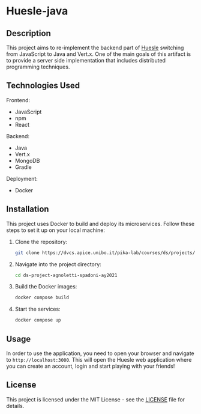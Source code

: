 # Huesle-java

## Description

This project aims to re-implement the backend part of [Huesle](https://github.com/alberto-spadoni3/Huesle) switching
from JavaScript to Java and Vert.x.
One of the main goals of this artifact is to provide a server side implementation that includes distributed programming
techniques.

## Technologies Used

Frontend:

- JavaScript
- npm
- React

Backend:

- Java
- Vert.x
- MongoDB
- Gradle

Deployment:

- Docker

## Installation

This project uses Docker to build and deploy its microservices. Follow these steps to set it up on your local machine:

1. Clone the repository:
    ```bash
    git clone https://dvcs.apice.unibo.it/pika-lab/courses/ds/projects/ds-project-agnoletti-spadoni-ay2021.git
    ```
2. Navigate into the project directory:
    ```bash
    cd ds-project-agnoletti-spadoni-ay2021
    ```
3. Build the Docker images:
    ```bash
    docker compose build
    ```
4. Start the services:
    ```bash
    docker compose up
    ```

## Usage

In order to use the application, you need to open your browser and navigate to `http://localhost:3000`.
This will open the Huesle web application where you can create an account, login and start playing with your friends!

## License

This project is licensed under the MIT License - see the [LICENSE](LICENSE) file for details.
